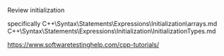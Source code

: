 Review initialization

specifically
C++\Syntax\Statements\Expressions\Initialization\arrays.md
C++\Syntax\Statements\Expressions\Initialization\InitializationTypes.md


https://www.softwaretestinghelp.com/cpp-tutorials/
